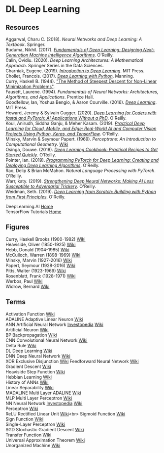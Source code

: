 # DL Deep Learning

## Resources

Aggarwal, Charu C. (2018). _Neural Networks and Deep Learning: A Textbook_. Springer.<br>
Buduma, Nikhil. (2017). [_Fundamentals of Deep Learning: Designing Next-Generation Machine Intelligence Algorithms_](https://github.com/darksigma/Fundamentals-of-Deep-Learning-Book). O'Reilly.<br>
Calin, Ovidiu. (2020). _Deep Learning Architectures: A Mathematical Approach_. Springer Series in the Data Sciences.<br>
Charniak, Eugene. (2019). [_Introduction to Deep Learning_](https://cs.brown.edu/courses/csci1460/assets/files/deep-learning.pdf). MIT Press.<br>
Chollet, Francois. (2017). [_Deep Learning with Python_](https://github.com/fchollet/deep-learning-with-python-notebooks). Manning.<br>
Curry, Haskell B. (1944). ["The Method of Steepest Descent for Non-Linear Minimization Problems"](https://www.ams.org/journals/qam/1944-02-03/S0033-569X-1944-10667-3/S0033-569X-1944-10667-3.pdf).<br>
Fausett, Laurene. (1994). _Fundamentals of Neural Networks: Architectures, Algorithms, and Applications_. Prentice Hall.<br>
Goodfellow, Ian, Yoshua Bengio, & Aaron Courville. (2016). [_Deep Learning_](https://www.deeplearningbook.org). MIT Press.<br>
Howard, Jeremy & Sylvain Gugger. (2020). [_Deep Learning for Coders with fastai and PyTorch: AI Applications Without a PhD_](https://github.com/fastai/fastbook). O'Reilly.<br>
Koul, Anirudh, Siddha Ganju, & Meher Kasam. (2019). [_Practical Deep Learning for Cloud, Mobile, and Edge: Real-World AI and Computer Vision Projects Using Python, Keras, and TensorFlow_](https://github.com/practicalDL/Practical-Deep-Learning-Book/). O'Reilly.<br>
Minsky, Marvin & Seymour Papert. (1969). _Perceptrons: An Introduction to Computational Geometry_. [Wiki](https://en.wikipedia.org/wiki/Perceptrons_(book))<br>
Osinga, Douwe. (2018). [_Deep Learning Cookbook: Practical Recipes to Get Started Quickly_](https://github.com/DOsinga/deep_learning_cookbook). O'Reilly.<br>
Pointer, Ian. (2019). [_Programming PyTorch for Deep Learning: Creating and Deploying Deep Learning Algorithms_](https://github.com/falloutdurham/beginners-pytorch-deep-learning). O'Reilly.<br>
Rao, Delip & Brian McMahon. _Natural Language Processing with PyTorch_. O'Reilly.<br>
Warr, katy. (2019). [_Strengthening Deep Neural Networks: Making AI Less Susceptible to Adversarial Trickery_](https://github.com/katywarr/strengthening-dnns). O'Reilly.<br>
Weidman, Seth. (2019). [_Deep Learning from Scratch: Building with Python from First Principles_](https://github.com/SethHWeidman/DLFS_code). O'Reilly.<br>

DeepLearning.AI [Home](https://www.deeplearning.ai)<br>
TensorFlow Tutorials [Home](https://www.tensorflow.org/tutorials)<br>

## Figures

Curry, Haskell Brooks (1900-1982) [Wiki](https://en.wikipedia.org/wiki/Haskell_Curry)<br>
Heaviside, Oliver (1850-1925) [Wiki](https://en.wikipedia.org/wiki/Oliver_Heaviside)<br>
Hebb, Donald (1904-1985) [Wiki](https://en.wikipedia.org/wiki/Donald_O._Hebb)<br>
McCulloch, Warren (1898-1969) [Wiki](https://en.wikipedia.org/wiki/Warren_Sturgis_McCulloch)<br>
Minsky, Marvin (1927-2016) [Wiki](https://en.wikipedia.org/wiki/Marvin_Minsky)<br>
Papert, Seymour (1928-2016) [Wiki](https://en.wikipedia.org/wiki/Seymour_Papert)<br>
Pitts, Walter (1923-1969) [Wiki](https://en.wikipedia.org/wiki/Walter_Pitts)<br>
Rosenblatt, Frank (1928-1971) [Wiki](https://en.wikipedia.org/wiki/Frank_Rosenblatt)<br>
Werbos, Paul [Wiki](https://en.wikipedia.org/wiki/Paul_Werbos)<br>
Widrow, Bernard [Wiki](https://en.wikipedia.org/wiki/Bernard_Widrow)<br>

## Terms

Activation Function [Wiki](https://en.wikipedia.org/wiki/Activation_function)<br>
ADALINE Adaptive Linear Neuron [Wiki](https://en.wikipedia.org/wiki/ADALINE)<br>
ANN Artificial Neural Network [Investopedia](https://www.investopedia.com/terms/a/artificial-neural-networks-ann.asp) [Wiki](https://en.wikipedia.org/wiki/Artificial_neural_network)<br>
Artificial Neuron [Wiki](https://en.wikipedia.org/wiki/Artificial_neuron)<br>
BP Backpropagation [Wiki](https://en.wikipedia.org/wiki/Backpropagation)<br>
CNN Convolutional Neural Network [Wiki](https://en.wikipedia.org/wiki/Convolutional_neural_network)<br>
Delta Rule [Wiki](https://en.wikipedia.org/wiki/Delta_rule)<br>
DL Deep Learning [Wiki](https://en.wikipedia.org/wiki/Deep_learning)<br>
DNN Deep Neural Network [Wiki](https://en.wikipedia.org/wiki/Deep_learning#Deep_neural_networks)<br>
XOR Exclusive Disjunction [Wiki](https://en.wikipedia.org/wiki/Exclusive_or)
Feedforward Neural Network [Wiki](https://en.wikipedia.org/wiki/Feedforward_neural_network)<br>
Gradient Descent [Wiki](https://en.wikipedia.org/wiki/Gradient_descent)<br>
Heaviside Step Function [Wiki](https://en.wikipedia.org/wiki/Heaviside_step_function)<br>
Hebbian Learning [Wiki](https://en.wikipedia.org/wiki/Hebbian_theory)<br>
History of ANNs [Wiki](https://en.wikipedia.org/wiki/History_of_artificial_neural_networks)<br>
Linear Separability [Wiki](https://en.wikipedia.org/wiki/Linear_separability)<br>
MADALINE Multi Layer ADALINE [Wiki](https://en.wikipedia.org/wiki/ADALINE)<br>
MLP Multi Layer Perceptron [Wiki](https://en.wikipedia.org/wiki/Multilayer_perceptron)<br>
NN Neural Network [Investopedia](https://www.investopedia.com/terms/n/neuralnetwork.asp) [Wiki](https://en.wikipedia.org/wiki/Artificial_neural_network)<br>
Perceptron [Wiki](https://en.wikipedia.org/wiki/Perceptron)<br>
ReLU Rectified Linear Unit [Wiki](https://en.wikipedia.org/wiki/Rectifier_(neural_networks))<br>
Sigmoid Function [Wiki](https://en.wikipedia.org/wiki/Sigmoid_function)<br>
Sign Function [Wiki](https://en.wikipedia.org/wiki/Sign_function)<br>
Single-Layer Perceptron [Wiki](https://en.wikipedia.org/wiki/Perceptron)<br>
SGD Stochastic Gradient Descent [Wiki](https://en.wikipedia.org/wiki/Stochastic_gradient_descent)<br>
Transfer Function [Wiki](https://en.wikipedia.org/wiki/Transfer_function)<br>
Universal Approximation Theorem [Wiki](https://en.wikipedia.org/wiki/Universal_approximation_theorem)<br>
Unorganized Machine [Wiki](https://en.wikipedia.org/wiki/Unorganized_machine)<br>

